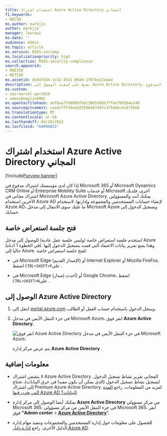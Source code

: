 ```yaml
---
title: استخدام اشتراك Azure Active Directory المجاني
f1.keywords:
- NOCSH
ms.author: markjjo
author: markjjo
manager: laurawi
ms.date: ''
audience: Admin
ms.topic: article
ms.service: O365-seccomp
ms.localizationpriority: high
ms.collection: M365-security-compliance
search.appverid:
- MOE150
- MET150
ms.assetid: d104fb44-1c42-4541-89a6-1f67be22e4ad
description: تعرف على كيفية الوصول إلى Azure Active Directory، المضمن في اشتراك مؤسستك المدفوع.
ms.custom:
- seo-marvel-apr2020
- admindeeplinkMAC
ms.openlocfilehash: aef6aa77e8889f8dc386558db77feef093b4e240
ms.sourcegitcommit: caedcf7f16eed23596487d97c375d4bc4c8f3566
ms.translationtype: MT
ms.contentlocale: ar-SA
ms.lasthandoff: 04/20/2022
ms.locfileid: "64994821"
---
```

# <a name="use-your-free-azure-active-directory-subscription"></a>استخدام اشتراك Azure Active Directory المجاني

[!include[Purview banner](../includes/purview-rebrand-banner.md)]

إذا كان لدى مؤسستك اشتراك مدفوع في Microsoft 365 أو Microsoft Dynamics CRM Online أو Enterprise Mobility Suite أو خدمات Microsoft أخرى، فلديك اشتراك مجاني في Microsoft Azure Active Directory. يمكنك أنت والمسؤولين الآخرين استخدام Azure AD لإنشاء حسابات المستخدمين والمجموعة وإدارتها. لاستخدام Azure AD، ما عليك سوى الانتقال إلى مدخل Microsoft Azure وتسجيل الدخول إلى حسابك.

## <a name="open-a-private-browsing-session"></a>فتح جلسة استعراض خاصة

استخدم جلسة استعراض خاصة (وليس جلسة عمل عادية) للوصول إلى مدخل Azure (في الخطوة 1 أدناه). وهذا يمنع تمرير بيانات الاعتماد التي قمت بتسجيل الدخول إليها حاليا إلى Azure. لفتح جلسة استعراض خاصة:

- في Microsoft Edge (الإصدار القديم) أو Internet Explorer أو Mozilla FireFox، اضغط `CTRL+SHIFT+P`على .

- في Microsoft Edge (أحدث إصدار) أو Google Chrome، اضغط `CTRL+SHIFT+N`على .

## <a name="access-azure-active-directory"></a>الوصول إلى Azure Active Directory

1. انتقل إلى [portal.azure.com](https://portal.azure.com) وسجل الدخول باستخدام حساب العمل أو الطالب.

2. في جزء التنقل الأيمن في مدخل Microsoft Azure، انقر فوق **Azure Active Directory**.

    ![انقر فوق Azure Active Directory في جزء التنقل الأيمن في مدخل Microsoft Azure.](../media/97d2d72f-ac20-46ab-898c-851f6009b453.png)

    يتم عرض مركز إدارة **Azure Active Directory** .

## <a name="more-information"></a>معلومات إضافية

- لا يتضمن اشتراك Azure Active Directory المجاني تقرير نشاط تسجيل الدخول. لتسجيل نشاط تسجيل الدخول (الذي يمكن أن يكون مفيدا في خرق البيانات)، تحتاج إلى اشتراك Premium Azure Active Directory. لمزيد من المعلومات، راجع [المدة التي يخزن فيها Azure AD البيانات؟](/azure/active-directory/reports-monitoring/reference-reports-data-retention#how-long-does-azure-ad-store-the-data).

- يمكنك أيضا الوصول إلى مركز إدارة **Azure Active Directory** من مركز مسؤولي Microsoft 365. في جزء التنقل الأيمن من مركز مسؤولي Microsoft 365، انقر فوق **"Admin center** \> [**Azure Active Directory**](https://go.microsoft.com/fwlink/p/?linkid=2067268)".

- للحصول على معلومات حول إدارة المستخدمين والمجموعات وتنفيذ مهام إدارة الدليل الأخرى، راجع [إدارة دليل Azure AD](/azure/active-directory/active-directory-administer).